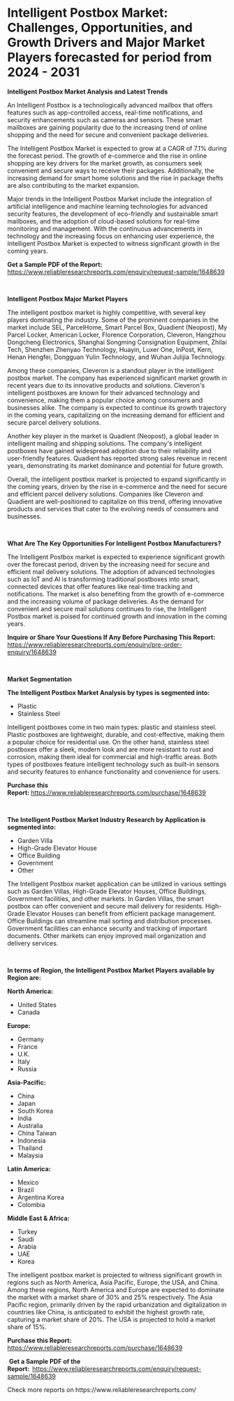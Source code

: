 <p><h1>Intelligent Postbox Market: Challenges, Opportunities, and Growth Drivers and Major Market Players forecasted for period from 2024 - 2031</h1></p><p><strong>Intelligent Postbox Market Analysis and Latest Trends</strong></p>
<p><p>An Intelligent Postbox is a technologically advanced mailbox that offers features such as app-controlled access, real-time notifications, and security enhancements such as cameras and sensors. These smart mailboxes are gaining popularity due to the increasing trend of online shopping and the need for secure and convenient package deliveries.</p><p>The Intelligent Postbox Market is expected to grow at a CAGR of 7.1% during the forecast period. The growth of e-commerce and the rise in online shopping are key drivers for the market growth, as consumers seek convenient and secure ways to receive their packages. Additionally, the increasing demand for smart home solutions and the rise in package thefts are also contributing to the market expansion.</p><p>Major trends in the Intelligent Postbox Market include the integration of artificial intelligence and machine learning technologies for advanced security features, the development of eco-friendly and sustainable smart mailboxes, and the adoption of cloud-based solutions for real-time monitoring and management. With the continuous advancements in technology and the increasing focus on enhancing user experience, the Intelligent Postbox Market is expected to witness significant growth in the coming years.</p></p>
<p><strong>Get a Sample PDF of the Report:&nbsp;</strong> <a href="https://www.reliableresearchreports.com/enquiry/request-sample/1648639">https://www.reliableresearchreports.com/enquiry/request-sample/1648639</a></p>
<p>&nbsp;</p>
<p><strong>Intelligent Postbox Major Market Players</strong></p>
<p><p>The intelligent postbox market is highly competitive, with several key players dominating the industry. Some of the prominent companies in the market include SEL, ParcelHome, Smart Parcel Box, Quadient (Neopost), My Parcel Locker, American Locker, Florence Corporation, Cleveron, Hangzhou Dongcheng Electronics, Shanghai Songming Consignation Equipment, Zhilai Tech, Shenzhen Zhenyao Technology, Huayin, Luxer One, InPost, Kern, Henan Hengfei, Dongguan Yulin Technology, and Wuhan Julijia Technology.</p><p>Among these companies, Cleveron is a standout player in the intelligent postbox market. The company has experienced significant market growth in recent years due to its innovative products and solutions. Cleveron's intelligent postboxes are known for their advanced technology and convenience, making them a popular choice among consumers and businesses alike. The company is expected to continue its growth trajectory in the coming years, capitalizing on the increasing demand for efficient and secure parcel delivery solutions.</p><p>Another key player in the market is Quadient (Neopost), a global leader in intelligent mailing and shipping solutions. The company's intelligent postboxes have gained widespread adoption due to their reliability and user-friendly features. Quadient has reported strong sales revenue in recent years, demonstrating its market dominance and potential for future growth.</p><p>Overall, the intelligent postbox market is projected to expand significantly in the coming years, driven by the rise in e-commerce and the need for secure and efficient parcel delivery solutions. Companies like Cleveron and Quadient are well-positioned to capitalize on this trend, offering innovative products and services that cater to the evolving needs of consumers and businesses.</p></p>
<p>&nbsp;</p>
<p><strong>What Are The Key Opportunities For Intelligent Postbox Manufacturers?</strong></p>
<p><p>The Intelligent Postbox market is expected to experience significant growth over the forecast period, driven by the increasing need for secure and efficient mail delivery solutions. The adoption of advanced technologies such as IoT and AI is transforming traditional postboxes into smart, connected devices that offer features like real-time tracking and notifications. The market is also benefiting from the growth of e-commerce and the increasing volume of package deliveries. As the demand for convenient and secure mail solutions continues to rise, the Intelligent Postbox market is poised for continued growth and innovation in the coming years.</p></p>
<p><strong>Inquire or Share Your Questions If Any Before Purchasing This Report:</strong> <a href="https://www.reliableresearchreports.com/enquiry/pre-order-enquiry/1648639">https://www.reliableresearchreports.com/enquiry/pre-order-enquiry/1648639</a></p>
<p>&nbsp;</p>
<p><strong>Market Segmentation</strong></p>
<p><strong>The Intelligent Postbox Market Analysis by types is segmented into:</strong></p>
<p><ul><li>Plastic</li><li>Stainless Steel</li></ul></p>
<p><p>Intelligent postboxes come in two main types: plastic and stainless steel. Plastic postboxes are lightweight, durable, and cost-effective, making them a popular choice for residential use. On the other hand, stainless steel postboxes offer a sleek, modern look and are more resistant to rust and corrosion, making them ideal for commercial and high-traffic areas. Both types of postboxes feature intelligent technology such as built-in sensors and security features to enhance functionality and convenience for users.</p></p>
<p><strong>Purchase this Report:&nbsp;</strong><a href="https://www.reliableresearchreports.com/purchase/1648639">https://www.reliableresearchreports.com/purchase/1648639</a></p>
<p>&nbsp;</p>
<p><strong>The Intelligent Postbox Market Industry Research by Application is segmented into:</strong></p>
<p><ul><li>Garden Villa</li><li>High-Grade Elevator House</li><li>Office Building</li><li>Government</li><li>Other</li></ul></p>
<p><p>The Intelligent Postbox market application can be utilized in various settings such as Garden Villas, High-Grade Elevator Houses, Office Buildings, Government facilities, and other markets. In Garden Villas, the smart postbox can offer convenient and secure mail delivery for residents. High-Grade Elevator Houses can benefit from efficient package management. Office Buildings can streamline mail sorting and distribution processes. Government facilities can enhance security and tracking of important documents. Other markets can enjoy improved mail organization and delivery services.</p></p>
<p>&nbsp;</p>
<p><strong>In terms of Region, the Intelligent Postbox Market Players available by Region are:</strong></p>
<p>
    <p> <strong> North America: </strong>
        <ul>
            <li>United States</li>
            <li>Canada</li>
        </ul>
        </p> 
    <p> <strong> Europe: </strong>
        <ul>
            <li>Germany</li>
            <li>France</li>
            <li>U.K.</li>
            <li>Italy</li>
            <li>Russia</li>
        </ul>
        </p> 
    <p> <strong> Asia-Pacific: </strong>
        <ul>
            <li>China</li>
            <li>Japan</li>
            <li>South Korea</li>
            <li>India</li>
            <li>Australia</li>
            <li>China Taiwan</li>
            <li>Indonesia</li>
            <li>Thailand</li>
            <li>Malaysia</li>
        </ul>
        </p> 
    <p> <strong> Latin America: </strong>
        <ul>
            <li>Mexico</li>
            <li>Brazil</li>
            <li>Argentina Korea</li>
            <li>Colombia</li>
        </ul>
        </p> 
    <p> <strong> Middle East & Africa: </strong>
        <ul>
            <li>Turkey</li>
            <li>Saudi</li>
            <li>Arabia</li>
            <li>UAE</li>
            <li>Korea</li>
        </ul>
    </p>
    </p>
<p><p>The intelligent postbox market is projected to witness significant growth in regions such as North America, Asia Pacific, Europe, the USA, and China. Among these regions, North America and Europe are expected to dominate the market with a market share of 30% and 25% respectively. The Asia Pacific region, primarily driven by the rapid urbanization and digitalization in countries like China, is anticipated to exhibit the highest growth rate, capturing a market share of 20%. The USA is projected to hold a market share of 15%.</p></p>
<p><strong>Purchase this Report: </strong><a href="https://www.reliableresearchreports.com/purchase/1648639">https://www.reliableresearchreports.com/purchase/1648639</a></p>
<p>&nbsp;<strong>Get a Sample PDF of the Report:&nbsp;&nbsp;</strong><a href="https://www.reliableresearchreports.com/enquiry/request-sample/1648639">https://www.reliableresearchreports.com/enquiry/request-sample/1648639</a></p>
<p><strong></strong></p>
<p>Check more reports on https://www.reliableresearchreports.com/</p>